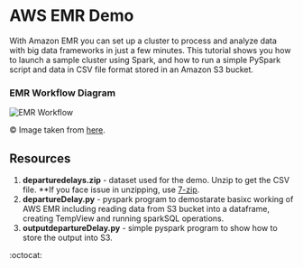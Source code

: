 # AWS EMR Demo
With Amazon EMR you can set up a cluster to process and analyze data with big data frameworks in just a few minutes. This tutorial shows you how to launch a sample cluster using Spark, and how to run a simple PySpark script and data in CSV file format stored in an Amazon S3 bucket.

### EMR Workflow Diagram
![EMR Workflow](https://docs.aws.amazon.com/emr/latest/ManagementGuide/images/emr-workflow.png)

:copyright: Image taken from [here](https://docs.aws.amazon.com/emr/latest/ManagementGuide/emr-gs.html).

## Resources
1. **departuredelays.zip** - dataset used for the demo. Unzip to get the CSV file. **If you face issue in unzipping, use [7-zip](https://www.7-zip.org/download.html).
2. **departureDelay.py** - pyspark program to demostarate basixc working of AWS EMR including reading data from S3 bucket into a dataframe, creating TempView and running sparkSQL operations.
3. **outputdepartureDelay.py** - simple pyspark program to show how to store the output into S3.

:octocat:
